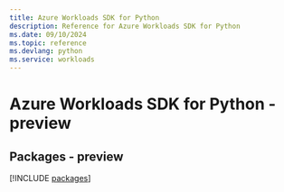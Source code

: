 ```yaml
---
title: Azure Workloads SDK for Python
description: Reference for Azure Workloads SDK for Python
ms.date: 09/10/2024
ms.topic: reference
ms.devlang: python
ms.service: workloads
---
```

# Azure Workloads SDK for Python - preview
## Packages - preview
[!INCLUDE [packages](workloads-index.md)]